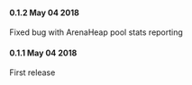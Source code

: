 #### 0.1.2 May 04 2018 ####
Fixed bug with ArenaHeap pool stats reporting

#### 0.1.1 May 04 2018 ####
First release